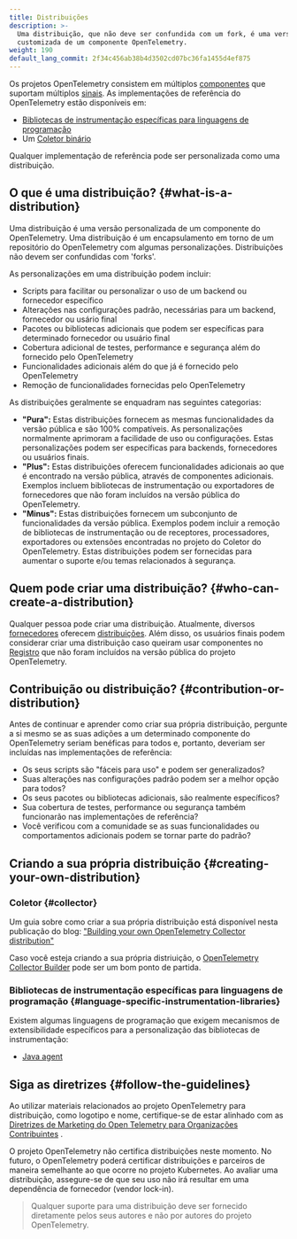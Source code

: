 ```yaml
---
title: Distribuições
description: >-
  Uma distribuição, que não deve ser confundida com um fork, é uma versão
  customizada de um componente OpenTelemetry.
weight: 190
default_lang_commit: 2f34c456ab38b4d3502cd07bc36fa1455d4ef875
---
```


Os projetos OpenTelemetry consistem em múltiplos [componentes](../components)
que suportam múltiplos [sinais](../signals). As implementações de referência do
OpenTelemetry estão disponíveis em:

- [Bibliotecas de instrumentação específicas para linguagens de programação](../instrumentation)
- Um [Coletor binário](/docs/concepts/components/#collector)

Qualquer implementação de referência pode ser personalizada como uma
distribuição.

## O que é uma distribuição? {#what-is-a-distribution}

Uma distribuição é uma versão personalizada de um componente do OpenTelemetry.
Uma distribuição é um encapsulamento em torno de um repositório do OpenTelemetry
com algumas personalizações. Distribuições não devem ser confundidas com
'forks'.

As personalizações em uma distribuição podem incluir:

- Scripts para facilitar ou personalizar o uso de um backend ou fornecedor
  específico
- Alterações nas configurações padrão, necessárias para um backend, fornecedor
  ou usário final
- Pacotes ou bibliotecas adicionais que podem ser específicas para determinado
  fornecedor ou usuário final
- Cobertura adicional de testes, performance e segurança além do fornecido pelo
  OpenTelemetry
- Funcionalidades adicionais além do que já é fornecido pelo OpenTelemetry
- Remoção de funcionalidades fornecidas pelo OpenTelemetry

As distribuições geralmente se enquadram nas seguintes categorias:

- **"Pura":** Estas distribuições fornecem as mesmas funcionalidades da versão
  pública e são 100% compatíveis. As personalizações normalmente aprimoram a
  facilidade de uso ou configurações. Estas personalizações podem ser
  específicas para backends, fornecedores ou usuários finais.
- **"Plus":** Estas distribuições oferecem funcionalidades adicionais ao que é
  encontrado na versão pública, através de componentes adicionais. Exemplos
  incluem bibliotecas de instrumentação ou exportadores de fornecedores que não
  foram incluídos na versão pública do OpenTelemetry.
- **"Minus":** Estas distribuições fornecem um subconjunto de funcionalidades da
  versão pública. Exemplos podem incluir a remoção de bibliotecas de
  instrumentação ou de receptores, processadores, exportadores ou extensões
  encontradas no projeto do Coletor do OpenTelemetry. Estas distribuições podem
  ser fornecidas para aumentar o suporte e/ou temas relacionados à segurança.

## Quem pode criar uma distribuição? {#who-can-create-a-distribution}

Qualquer pessoa pode criar uma distribuição. Atualmente, diversos
[fornecedores](/ecosystem/vendors/) oferecem
[distribuições](/ecosystem/distributions). Além disso, os usuários finais podem
considerar criar uma distribuição caso queiram usar componentes no
[Registro](/ecosystem/registry) que não foram incluídos na versão pública do
projeto OpenTelemetry.

## Contribuição ou distribuição? {#contribution-or-distribution}

Antes de continuar e aprender como criar sua própria distribuição, pergunte a si
mesmo se as suas adições a um determinado componente do OpenTelemetry seriam
benéficas para todos e, portanto, deveriam ser incluídas nas implementações de
referência:

- Os seus scripts são "fáceis para uso" e podem ser generalizados?
- Suas alterações nas configurações padrão podem ser a melhor opção para todos?
- Os seus pacotes ou bibliotecas adicionais, são realmente específicos?
- Sua cobertura de testes, performance ou segurança também funcionarão nas
  implementações de referência?
- Você verificou com a comunidade se as suas funcionalidades ou comportamentos
  adicionais podem se tornar parte do padrão?

## Criando a sua própria distribuição {#creating-your-own-distribution}

### Coletor {#collector}

Um guia sobre como criar a sua própria distribuição está disponível nesta
publicação do blog:
["Building your own OpenTelemetry Collector distribution"](https://medium.com/p/42337e994b63)

Caso você esteja criando a sua própria distriuição, o
[OpenTelemetry Collector Builder](https://github.com/open-telemetry/opentelemetry-collector/tree/main/cmd/builder)
pode ser um bom ponto de partida.

### Bibliotecas de instrumentação específicas para linguagens de programação {#language-specific-instrumentation-libraries}

Existem algumas linguagens de programação que exigem mecanismos de
extensibilidade específicos para a personalização das bibliotecas de
instrumentação:

- [Java agent](/docs/zero-code/java/agent/extensions)

## Siga as diretrizes {#follow-the-guidelines}

Ao utilizar materiais relacionados ao projeto OpenTelemetry para distribuição,
como logotipo e nome, certifique-se de estar alinhado com as [Diretrizes de
Marketing do Open Telemetry para Organizações Contribuintes][diretrizes] .

O projeto OpenTelemetry não certifica distribuições neste momento. No futuro, o
OpenTelemetry poderá certificar distribuições e parceiros de maneira semelhante
ao que ocorre no projeto Kubernetes. Ao avaliar uma distribuição, assegure-se de
que seu uso não irá resultar em uma dependência de fornecedor (vendor lock-in).

> Qualquer suporte para uma distribuição deve ser fornecido diretamente pelos
> seus autores e não por autores do projeto OpenTelemetry.

[diretrizes]:
  https://github.com/open-telemetry/community/blob/main/marketing-guidelines.md
